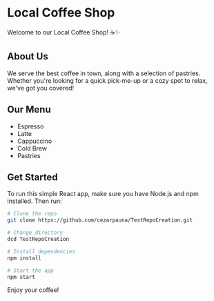 # Local Coffee Shop

Welcome to our Local Coffee Shop! ☕✨

## About Us
We serve the best coffee in town, along with a selection of pastries. Whether you're looking for a quick pick-me-up or a cozy spot to relax, we've got you covered!

## Our Menu
- Espresso
- Latte
- Cappuccino
- Cold Brew
- Pastries

## Get Started
To run this simple React app, make sure you have Node.js and npm installed. Then run:

```bash
# Clone the repo
git clone https://github.com/cezarpauna/TestRepoCreation.git

# Change directory
dcd TestRepoCreation

# Install dependencies
npm install

# Start the app
npm start
```

Enjoy your coffee!